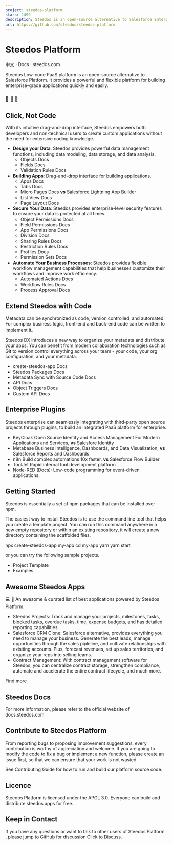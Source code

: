 ```yaml
---
project: steedos-platform
stars: 1499
description: Steedos is an open-source alternative to Salesforce Enterprise Low-Code Platform. 🤖 🎨 🚀 
url: https://github.com/steedos/steedos-platform
---
```


Steedos Platform
================

中文 · Docs · steedos.com

Steedos Low-code PaaS platform is an open-source alternative to Salesforce Platform. It provides a powerful and flexible platform for building enterprise-grade applications quickly and easily.

### 🤖 🎨 🚀

Click, Not Code
---------------

With its intuitive drag-and-drop interface, Steedos empowers both developers and non-technical users to create custom applications without the need for extensive coding knowledge.

-   **Design your Data**: Steedos provides powerful data management functions, including data modeling, data storage, and data analysis.
    -   Objects Docs
    -   Fields Docs
    -   Validation Rules Docs
-   **Building Apps**: Drag-and-drop interface for building applications.
    -   Apps Docs
    -   Tabs Docs
    -   Micro Pages Docs **vs** Salesforce Lightning App Builder
    -   List View Docs
    -   Page Layout Docs
-   **Secure Your Data**: Steedos provides enterprise-level security features to ensure your data is protected at all times.
    -   Object Permissions Docs
    -   Field Permissions Docs
    -   App Permissions Docs
    -   Division Docs
    -   Sharing Rules Docs
    -   Restriction Rules Docs
    -   Profiles Docs
    -   Permission Sets Docs
-   **Automate Your Business Processes**: Steedos provides flexible workflow management capabilities that help businesses customize their workflows and improve work efficiency.
    -   Automated Actions Docs
    -   Workflow Rules Docs
    -   Process Approval Docs

Extend Steedos with Code
------------------------

Metadata can be synchronized as code, version controlled, and automated. For complex business logic, front-end and back-end code can be written to implement it。

Steedos DX introduces a new way to organize your metadata and distribute your apps. You can benefit from modern collaboration technologies such as Git to version control everything across your team - your code, your org configuration, and your metadata.

-   create-steedos-app Docs
-   Steedos Packages Docs
-   Metadata Sync with Source Code Docs
-   API Docs
-   Object Triggers Docs
-   Custom API Docs

Enterprise Plugins
------------------

Steedos enterprise can seamlessly integrating with third-party open source projects through plugins, to build an integrated PaaS platform for enterprise.

-   KeyCloak Open Source Identity and Access Management For Modern Applications and Services, **vs** Salesfore Identity
-   Metabase Business Intelligence, Dashboards, and Data Visualization, **vs** Salesforce Reports and Dashboards
-   n8n Build complex automations 10x faster. **vs** Salesforce Flow Builder
-   ToolJet Rapid internal tool development platform
-   Node-RED (Docs): Low-code programming for event-driven applications.

Getting Started
---------------

Steedos is essentially a set of npm packages that can be installed over npm.

The easiest way to install Steedos is to use the command line tool that helps you create a template project. You can run this command anywhere in a new empty repository or within an existing repository, it will create a new directory containing the scaffolded files.

npx create-steedos-app my-app
cd my-app
yarn
yarn start

or you can try the following sample projects.

-   Project Template
-   Examples

Awesome Steedos Apps
--------------------

💻 🎉 An awesome & curated list of best applications powered by Steedos Platform.

-   Steedos Projects: Track and manage your projects, milestones, tasks, blocked tasks, overdue tasks, time, expense budgets, and has detailed reporting capabilities.
-   Salesforce CRM Clone: Salesforce alternative, provides everything you need to manage your business. Generate the best leads, manage opportunities through the sales pipleline, and cultivate relationships with exisiting accounts. Plus, forecast revenues, set up sales territories, and organize your reps into selling teams.
-   Contract Management: With contract management software for Steedos, you can centralize contract storage, strengthen compliance, automate and accelerate the entire contract lifecycle, and much more.

Find more

Steedos Docs
------------

For more information, please refer to the official website of docs.steedos.com

Contribute to Steedos Platform
------------------------------

From reporting bugs to proposing improvement suggestions, every contribution is worthy of appreciation and welcome. If you are going to modify the code to fix a bug or implement a new function, please create an issue first, so that we can ensure that your work is not wasted.

See Contributing Guide for how to run and build our platform source code.

Licence
-------

Steedos Platform is licensed under the APGL 3.0. Everyone can build and distribute steedos apps for free.

Keep in Contact
---------------

If you have any questions or want to talk to other users of Steedos Platform , please jump to GitHub for discussion Click to Discuss.
